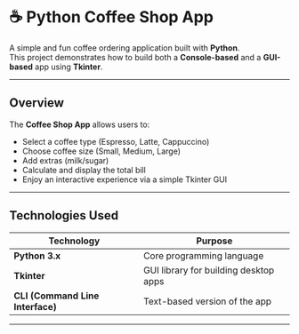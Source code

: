 # ☕ Python Coffee Shop App

A simple and fun coffee ordering application built with **Python**.  
This project demonstrates how to build both a **Console-based** and a **GUI-based** app using **Tkinter**.

---

##  Overview

The **Coffee Shop App** allows users to:
- Select a coffee type (Espresso, Latte, Cappuccino)
- Choose coffee size (Small, Medium, Large)
- Add extras (milk/sugar)
- Calculate and display the total bill
- Enjoy an interactive experience via a simple Tkinter GUI

---

##  Technologies Used

| Technology | Purpose |
|-------------|----------|
| **Python 3.x** | Core programming language |
| **Tkinter** | GUI library for building desktop apps |
| **CLI (Command Line Interface)** | Text-based version of the app |

---

 
